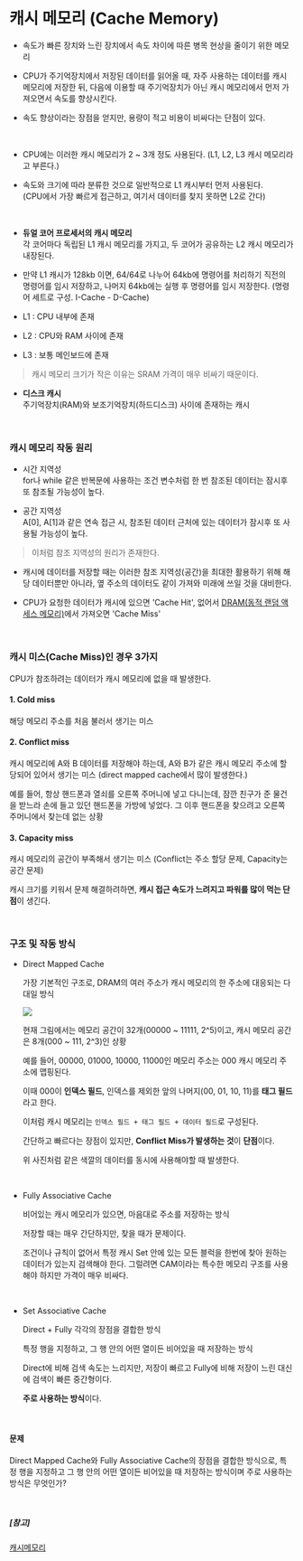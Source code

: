 # 캐시 메모리 (Cache Memory)

- 속도가 빠른 장치와 느린 장치에서 속도 차이에 따른 병목 현상을 줄이기 위한 메모리

- CPU가 주기억장치에서 저장된 데이터를 읽어올 때, 자주 사용하는 데이터를 캐시 메모리에 저장한 뒤, 다음에 이용할 때 주기억장치가 아닌 캐시 메모리에서 먼저 가져오면서 속도를 향상시킨다.

- 속도 향상이라는 장점을 얻지만, 용량이 적고 비용이 비싸다는 단점이 있다.

<br>

- CPU에는 이러한 캐시 메모리가 2 ~ 3개 정도 사용된다. (L1, L2, L3 캐시 메모리라고 부른다.)

- 속도와 크기에 따라 분류한 것으로 일반적으로 L1 캐시부터 먼저 사용된다.  
(CPU에서 가장 빠르게 접근하고, 여기서 데이터를 찾지 못하면 L2로 간다)

<br>

- **듀얼 코어 프로세서의 캐시 메모리**  
각 코어마다 독립된 L1 캐시 메모리를 가지고, 두 코어가 공유하는 L2 캐시 메모리가 내장된다.

- 만약 L1 캐시가 128kb 이면, 64/64로 나누어 64kb에 명령어를 처리하기 직전의 명령어를 임시 저장하고, 나머지 64kb에는 실행 후 명령어를 임시 저장한다. (명령어 세트로 구성. I-Cache - D-Cache)

- L1 : CPU 내부에 존재
- L2 : CPU와 RAM 사이에 존재
- L3 : 보통 메인보드에 존재

> 캐시 메모리 크기가 작은 이유는 SRAM 가격이 매우 비싸기 때문이다.

- **디스크 캐시**  
주기억장치(RAM)와 보조기억장치(하드디스크) 사이에 존재하는 캐시

<br>

### 캐시 메모리 작동 원리

- 시간 지역성  
for나 while 같은 반복문에 사용하는 조건 변수처럼 한 번 참조된 데이터는 잠시후 또 참조될 가능성이 높다.

- 공간 지역성  
A[0], A[1]과 같은 연속 접근 시, 참조된 데이터 근처에 있는 데이터가 잠시후 또 사용될 가능성이 높다.

> 이처럼 참조 지역성의 원리가 존재한다.

- 캐시에 데이터를 저장할 때는 이러한 참조 지역성(공간)을 최대한 활용하기 위해 해당 데이터뿐만 아니라, 옆 주소의 데이터도 같이 가져와 미래에 쓰일 것을 대비한다.

- CPU가 요청한 데이터가 캐시에 있으면 'Cache Hit', 없어서 [DRAM(동적 랜덤 액세스 메모리)](<https://www.lenovo.com/kr/ko/glossary/what-is-dram/?orgRef=https%253A%252F%252Fwww.google.com%252F>)에서 가져오면 'Cache Miss'

<br>

### 캐시 미스(Cache Miss)인 경우 3가지

CPU가 참조하려는 데이터가 캐시 메모리에 없을 때 발생한다.

#### 1. Cold miss

해당 메모리 주소를 처음 불러서 생기는 미스

#### 2. Conflict miss

캐시 메모리에 A와 B 데이터를 저장해야 하는데, A와 B가 같은 캐시 메모리 주소에 할당되어 있어서 생기는 미스 (direct mapped cache에서 많이 발생한다.)

예를 들어, 항상 핸드폰과 열쇠를 오른쪽 주머니에 넣고 다니는데, 잠깐 친구가 준 물건을 받느라 손에 들고 있던 핸드폰을 가방에 넣었다. 그 이후 핸드폰을 찾으려고 오른쪽 주머니에서 찾는데 없는 상황

#### 3. Capacity miss

캐시 메모리의 공간이 부족해서 생기는 미스 (Conflict는 주소 할당 문제, Capacity는 공간 문제)

캐시 크기를 키워서 문제 해결하려하면, **캐시 접근 속도가 느려지고 파워를 많이 먹는 단점**이 생긴다.

<br>

### 구조 및 작동 방식

- Direct Mapped Cache

    가장 기본적인 구조로, DRAM의 여러 주소가 캐시 메모리의 한 주소에 대응되는 다대일 방식
    
    <img src="https://img1.daumcdn.net/thumb/R1280x0/?scode=mtistory2&fname=https%3A%2F%2Fblog.kakaocdn.net%2Fdn%2FKWMR2%2FbtrgjyIn1ns%2FmvER1WQu1w7kI4BuHbQCqk%2Fimg.png"><br>

    현재 그림에서는 메모리 공간이 32개(00000 ~ 11111, 2^5)이고, 캐시 메모리 공간은 8개(000 ~ 111, 2^3)인 상황

    예를 들어, 00000, 01000, 10000, 11000인 메모리 주소는 000 캐시 메모리 주소에 맵핑된다.

    이때 000이 **인덱스 필드**, 인덱스를 제외한 앞의 나머지(00, 01, 10, 11)를 **태그 필드**라고 한다.

    이처럼 캐시 메모리는 `인덱스 필드 + 태그 필드 + 데이터 필드`로 구성된다.

    간단하고 빠르다는 장점이 있지만, **Conflict Miss가 발생하는 것**이 **단점**이다.

    위 사진처럼 같은 색깔의 데이터를 동시에 사용해야할 때 발생한다.

<br>

- Fully Associative Cache

    비어있는 캐시 메모리가 있으면, 마음대로 주소를 저장하는 방식

    저장할 때는 매우 간단하지만, 찾을 때가 문제이다.

    조건이나 규칙이 없어서 특정 캐시 Set 안에 있는 모든 블럭을 한번에 찾아 원하는 데이터가 있는지 검색해야 한다. 그럴려면 CAM이라는 특수한 메모리 구조를 사용해야 하지만 가격이 매우 비싸다.

<br>

- Set Associative Cache

    Direct + Fully 각각의 장점을 결합한 방식

    특정 행을 지정하고, 그 행 안의 어떤 열이든 비어있을 때 저장하는 방식

    Direct에 비해 검색 속도는 느리지만, 저장이 빠르고 Fully에 비해 저장이 느린 대신에 검색이 빠른 중간형이다.

    **주로 사용하는 방식**이다.

<br>

#### 문제
Direct Mapped Cache와 Fully Associative Cache의 장점을 결합한 방식으로, 특정 행을 지정하고 그 행 안의 어떤 열이든 비어있을 때 저장하는 방식이며 주로 사용하는 방식은 무엇인가?


<br>

##### [참고]
[캐시메모리](<https://rebro.kr/180>)
